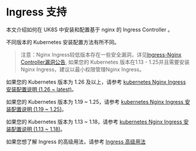 # Ingress 支持

本文介绍如何在 UK8S 中安装和配置基于 nginx 的 Ingress Controller 。

不同版本的 Kubernetes 安装配置方法有所不同。

> 注意：Nginx Ingress较低版本存在一些安全漏洞，详见[Ingress-Nginx Controller漏洞公告](/uk8s/vulnerability/CVE-2025-1974.md), 如果您的 Kubernetes 版本在1.13 - 1.25并且需要安装Nginx Ingress，建议以最小权限管理Nginx Ingress。

如果您的 Kubernetes 版本为 1.26 及以上，请参考 [kubernetes Nginx Ingress 安装配置说明 (1.26 ~ latest)](/uk8s/service/ingress/nginx_1.26)。

如果您的 Kubernetes 版本为 1.19 ~ 1.25，请参考 [kubernetes Nginx Ingress 安装配置说明 (1.19 ~ 1.25)](/uk8s/service/ingress/nginx_1.19)。

如果您的 Kubernetes 版本为 1.13 ~ 1.18，请参考 [kubernetes Nginx Ingress 安装配置说明 (1.13 ~ 1.18)](/uk8s/service/ingress/nginx)。

如果您想了解 Ingress 的高级用法，请参考 [Ingress 高级用法](/uk8s/service/ingress/multiple_ingress)

